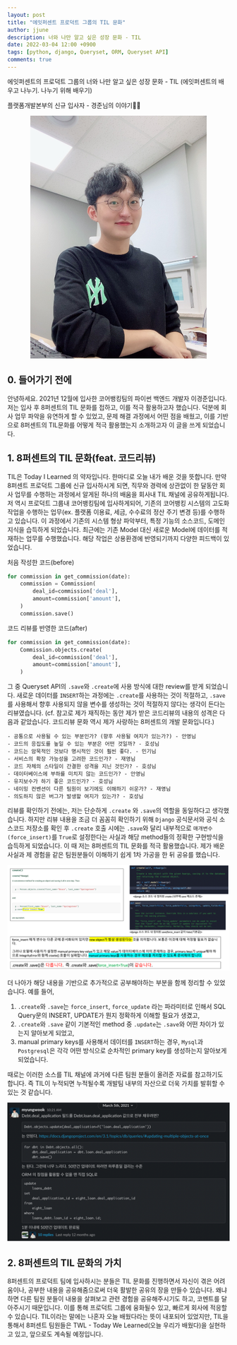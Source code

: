 ```yaml
---
layout: post
title: "에잇퍼센트 프로덕트 그룹의 TIL 문화"
author: jjune
description: 너와 나만 알고 싶은 성장 문화 - TIL
date: 2022-03-04 12:00 +0900
tags: [python, django, Queryset, ORM, Queryset API]
comments: true
---
```

에잇퍼센트의 프로덕트 그룹의 너와 나만 알고 싶은 성장 문화 - TIL
(에잇퍼센트의 배우고 나누기. 나누기 위해 배우기)

플랫폼개발본부의 신규 입사자 - 경준님의 이야기🏃‍♂️

<center><img src="/images/kyungjun.jpeg" width="400" height="550"></center>


## 0. 들어가기 전에

안녕하세요. 2021년 12월에 입사한 코어뱅킹팀의 파이썬 백엔드 개발자 이경준입니다.
저는 입사 후 8퍼센트의 TIL 문화를 접하고, 이를 적극 활용하고자 했습니다. 덕분에 회사 업무 파악을 유연하게 할 수 있었고, 문제 해결 과정에서 어떤 점을 배웠고, 이를 기반으로 8퍼센트의 TIL문화를 어떻게 적극 활용했는지 소개하고자 이 글을 쓰게 되었습니다.

## 1. 8퍼센트의 TIL 문화(feat. 코드리뷰)

TIL은 Today I Learned 의 약자입니다. 한마디로 오늘 내가 배운 것을 뜻합니다. 만약 8퍼센트 프로덕트 그룹에 신규 입사하시게 되면, 직무와 경력에 상관없이 한 달동안 회사 업무를 수행하는 과정에서 알게된 하나의 배움을 회사내 TIL 채널에 공유하게됩니다. 
저 역시 프로덕트 그룹내 코어뱅킹팀에 입사하게되어, 기존의 코어뱅킹 시스템의 고도화 작업을 수행하는 업무(ex. 플랫폼 이용료, 세금, 수수료의 정산 주기 변경 등)를 수행하고 있습니다. 이 과정에서 기존의 시스템 형상 파악부터, 특정 기능의 소스코드, 도메인 지식을 습득하게 되었습니다. 
최근에는 기존 Model 대신 새로운 Model에 데이터를 적재하는 업무를 수행했습니다. 해당 작업은 상용환경에 반영되기까지 다양한 피드백이 있었습니다. 

처음 작성한 코드(before)
```python
for commission in get_commission(date):
    commission = Commission(
        deal_id=commission['deal'],
        amount=commission['amount'],
    )
    commission.save()
```

코드 리뷰를 반영한 코드(after)
```python
for commission in get_commission(date):
    Commission.objects.create(
        deal_id=commission['deal'],
        amount=commission['amount'],
    )
```

그 중 Queryset API의 `.save`와 `.create`에 사용 방식에 대한 review를 받게 되었습니다. 
새로운 데이터를 `INSERT`하는 과정에는 `.create`를 사용하는 것이 적절하고, `.save`를 사용해서 향후 사용되지 않을 변수를 생성하는 것이 적절하지 않다는 생각이 든다는 리뷰였습니다.
(cf. 참고로 제가 재직하는 동안 제가 받은 코드리뷰의 내용의 성격은 다음과 같았습니다. 코드리뷰 문화 역시 제가 사랑하는 8퍼센트의 개발 문화입니다.)
```
- 공통으로 사용될 수 있는 부분인가? (향후 사용될 여지가 있는가?) - 안영님
- 코드의 응집도를 높일 수 있는 부분은 어떤 것일까? - 호성님
- 코드는 암묵적인 것보다 명시적인 것이 훨씬 좋다. - 민기님
- 서비스의 확장 가능성을 고려한 코드인가? - 재영님
- 코드 자체의 스타일이 간결한 성격을 지닌 것인가? - 호성님
- 데이터베이스에 부하를 미치지 않는 코드인가? - 안영님
- 유지보수가 하기 좋은 코드인가? - 호성님
- 네이밍 컨벤션이 다른 팀원이 보기에도 이해하기 쉬운가? - 재영님
- 의도하지 않은 버그가 발생할 여지가 있는가? - 호성님
```
리뷰를 확인하기 전에는, 저는 단순하게 `.create` 와 `.save`의 역할을 동일하다고 생각했습니다. 하지만 리뷰 내용을 조금 더 꼼꼼히 확인하기 위해 `Django` 공식문서와 공식 소스코드 저장소를 확인 후 `.create` 호출 시에는 `.save`와 달리 내부적으로 `매개변수(force_insert)`를 `True`로 설정한다는 사실과 해당 method들의 정확한 구현방식을
 습득하게 되었습니다. 이 때 저는 8퍼센트의 TIL 문화를 적극 활용했습니다. 제가 배운 사실과 제 경험을 같은 팀원분들이 이해하기 쉽게 1차 가공을 한 뒤 공유를 했습니다. 

![til](/images/new_til.png)

더 나아가 해당 내용을 기반으로 추가적으로 공부해야하는 부분을 함께 정리할 수 있었습니다.
예를 들어,
1) `.create`와 `.save`는 `force_insert`, `force_update` 라는 파라미터로 인해서 SQL Query문의 INSERT, UPDATE가 뭔지 정확하게 이해할 필요가 생겼고, 
2) `.create`와 `.save` 같이 기본적인 method 중 `.update`는 `.save`와 어떤 차이가 있는지 알아보게 되었고,
3) manual primary keys를 사용해서 데이터를 `INSERT`하는 경우, `Mysql`과 `Postgresql`은 각각 어떤 방식으로 순차적인 primary key를 생성하는지 알아보게 되었습니다.

때로는 이러한 소스를 TIL 채널에 과거에 다른 팀원 분들이 올려준 자료를 참고하기도 합니다. 즉 TIL이 누적되면 누적될수록 개발팀 내부의 자산으로 더욱 가치를 발휘할 수 있는 것 같습니다.

![past_til](/images/past_til.png)

## 2. 8퍼센트의 TIL 문화의 가치

8퍼센트의 프로덕트 팀에 입사하시는 분들은 TIL 문화를 진행하면서 자신이 겪은 어려움이나, 공부한 내용을 공유해줌으로써 더욱 활발한 공유의 장을 만들수 있습니다. 왜냐하면 다른 팀원 분들이 내용을 살펴보고 관련 경험을 공유해주시기도 하고, 코멘트를 달아주시기 때문입니다. 이를 통해 프로덕트 그룹에 융화될수 있고, 빠르게 회사에 적응할 수 있습니다.
TIL이라는 말에는 나혼자 오늘 배웠다라는 뜻이 내포되어 있었지만, TIL을 통해서 8퍼센트 팀원들은 TWL - Today We Learned(오늘 우리가 배웠다)을 실현하고 있고, 앞으로도 계속될 예정입니다. 







